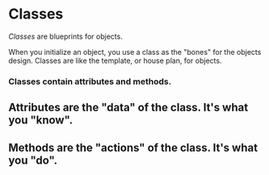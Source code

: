 # Classes 

*Classes* are blueprints for objects. 

When you initialize an object, you use a class 
as the "bones" for the objects design. Classes 
are like the template, or house plan, for objects. 

### Classes contain attributes and methods. 

## Attributes are the "data" of the class. It's what you "know". 

## Methods are the "actions" of the class. It's what you "do". 

